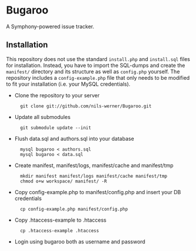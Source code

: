 Bugaroo
=======

A Symphony-powered issue tracker.

Installation
------------

This repository does not use the standard `install.php` and `install.sql` files for installation. Instead, you have to import the SQL-dumps and create the `manifest/` directory and its structure as well as `config.php` yourself. The repository includes a `config-example.php` file that only needs to be modified to fit your installation (i.e. your MySQL credentials).

 - Clone the repository to your server
   
         git clone git://github.com/nils-werner/Bugaroo.git
 
 - Update all submodules
   
         git submodule update --init
 
 - Flush data.sql and authors.sql into your database
   
         mysql bugaroo < authors.sql
         mysql bugaroo < data.sql
 
 - Create manifest, manifest/logs, manifest/cache and manifest/tmp
   
         mkdir manifest manifest/logs manifest/cache manifest/tmp
         chmod o+w workspace/ manifest/ -R
 
 - Copy config-example.php to manifest/config.php and insert your DB credentials
   
         cp config-example.php manifest/config.php
 
 - Copy .htaccess-example to .htaccess
   
         cp .htaccess-example .htaccess
 
 - Login using bugaroo both as username and password

